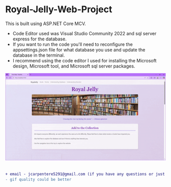 # Royal-Jelly-Web-Project
This is built using ASP.NET Core MCV. 
- Code Editor used was Visual Studio Community 2022 and sql server express for the database.
- If you want to run the code you'll need to reconfigure the appsettings.json file for what database you use and update the database in the terminal.
- I recommend using the code editor I used for installing the Microsoft design, Microsoft tool, and Microsoft sql server packages.


<div align="center">
  <img 
    src="https://github.com/J-Carpenter-is-in-Laputa/Royal-Jelly-Web-Project/blob/main/RJ_Web.gif"
    alt="worm" 
    width="750" 
  />
</div>

```diff

+ email - jcarpentere5291@gmail.com (if you have any questions or just comment on here) 
- gif quality could be better

```

<!-- ![](https://github.com/J-Carpenter-is-in-Laputa/Royal-Jelly-Web-Project/blob/main/RJ_Web.gif) --> <!--idk i dont want to delete this-->
